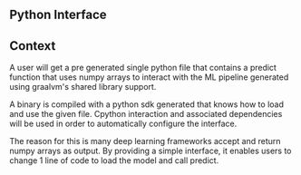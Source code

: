 Python Interface
-----------------------------

Context
--------------------------
A user will get a pre generated single python file that contains a predict function that uses numpy arrays to interact with the ML pipeline
generated using graalvm's shared library support.

A binary is compiled with a python sdk generated that knows how to load and use the given file. Cpython interaction and associated dependencies will be used
in order to automatically configure the interface.

The reason for this is many deep learning frameworks accept and return numpy arrays as output. By providing a simple interface, it enables users to change 1 line of code to load
the model and call predict.
